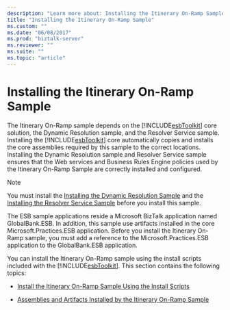 ```yaml
---
description: "Learn more about: Installing the Itinerary On-Ramp Sample"
title: "Installing the Itinerary On-Ramp Sample"
ms.custom: ""
ms.date: "06/08/2017"
ms.prod: "biztalk-server"
ms.reviewer: ""
ms.suite: ""
ms.topic: "article"
---
```

# Installing the Itinerary On-Ramp Sample
The Itinerary On-Ramp sample depends on the [!INCLUDE[esbToolkit](../includes/esbtoolkit-md.md)] core solution, the Dynamic Resolution sample, and the Resolver Service sample. Installing the [!INCLUDE[esbToolkit](../includes/esbtoolkit-md.md)] core automatically copies and installs the core assemblies required by this sample to the correct locations. Installing the Dynamic Resolution sample and Resolver Service sample ensures that the Web services and Business Rules Engine policies used by the Itinerary On-Ramp Sample are correctly installed and configured.  
  
> [!NOTE]
>  You must install the [Installing the Dynamic Resolution Sample](../esb-toolkit/installing-the-dynamic-resolution-sample.md) and the [Installing the Resolver Service Sample](../esb-toolkit/installing-the-resolver-service-sample.md) before you install this sample.  
>   
>  The ESB sample applications reside a Microsoft BizTalk application named GlobalBank.ESB. In addition, this sample use artifacts installed in the core Microsoft.Practices.ESB application. Before you install the Itinerary On-Ramp sample, you must add a reference to the Microsoft.Practices.ESB application to the GlobalBank.ESB application.  
  
 You can install the Itinerary On-Ramp sample using the install scripts included with the [!INCLUDE[esbToolkit](../includes/esbtoolkit-md.md)]. This section contains the following topics:  
  
-   [Install the Itinerary On-Ramp Sample Using the Install Scripts](../esb-toolkit/install-the-itinerary-on-ramp-sample-using-the-install-scripts.md)  
  
-   [Assemblies and Artifacts Installed by the Itinerary On-Ramp Sample](../esb-toolkit/assemblies-and-artifacts-installed-by-the-itinerary-on-ramp-sample.md)
